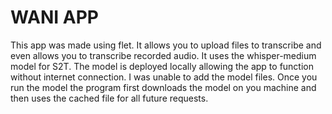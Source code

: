 # WANI APP
This app was made using flet. It allows you to upload files to transcribe and even allows you to transcribe recorded audio. It uses the whisper-medium model for S2T. The model is deployed locally allowing the app to function without internet connection. I was unable to add the model files. Once you run the model the program first downloads the model on you machine and then uses the cached file for all future requests.
